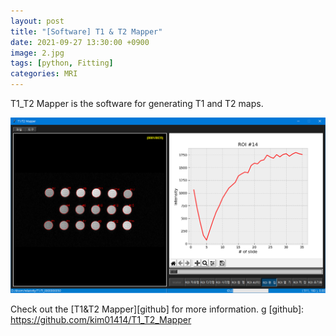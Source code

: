```yaml
---
layout: post
title: "[Software] T1 & T2 Mapper"
date: 2021-09-27 13:30:00 +0900
image: 2.jpg
tags: [python, Fitting]
categories: MRI
---
```

T1_T2 Mapper is the software for generating T1 and T2 maps.

![img](https://raw.githubusercontent.com/kim01414/T1_T2_Mapper/main/readme/img1.png)

Check out the [T1&T2 Mapper][github] for more information. 
g
[github]: https://github.com/kim01414/T1_T2_Mapper
